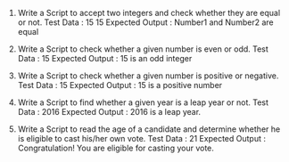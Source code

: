 1. Write a Script to accept two integers and check whether they are equal or not.
Test Data : 15 15
Expected Output :
Number1 and Number2 are equal


2. Write a Script to check whether a given number is even or odd.
Test Data : 15
Expected Output :
15 is an odd integer


3. Write a Script to check whether a given number is positive or negative.
Test Data : 15
Expected Output :
15 is a positive number


4. Write a Script to find whether a given year is a leap year or not.
Test Data : 2016
Expected Output :
2016 is a leap year.


5. Write a Script to read the age of a candidate and determine whether he is eligible to cast his/her own vote.
Test Data : 21
Expected Output :
Congratulation! You are eligible for casting your vote.

